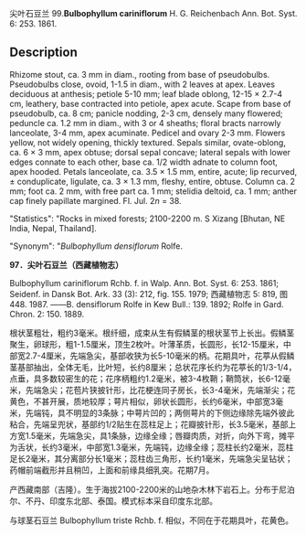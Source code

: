 尖叶石豆兰
99.**Bulbophyllum cariniflorum** H. G. Reichenbach Ann. Bot. Syst. 6: 253. 1861.

## Description
Rhizome stout, ca. 3 mm in diam., rooting from base of pseudobulbs. Pseudobulbs close, ovoid, 1-1.5 in diam., with 2 leaves at apex. Leaves deciduous at anthesis; petiole 5-10 mm; leaf blade oblong, 12-15 × 2.7-4 cm, leathery, base contracted into petiole, apex acute. Scape from base of pseudobulb, ca. 8 cm; panicle nodding, 2-3 cm, densely many flowered; peduncle ca. 1.2 mm in diam., with 3 or 4 sheaths; floral bracts narrowly lanceolate, 3-4 mm, apex acuminate. Pedicel and ovary 2-3 mm. Flowers yellow, not widely opening, thickly textured. Sepals similar, ovate-oblong, ca. 6 × 3 mm, apex obtuse; dorsal sepal concave; lateral sepals with lower edges connate to each other, base ca. 1/2 width adnate to column foot, apex hooded. Petals lanceolate, ca. 3.5 × 1.5 mm, entire, acute; lip recurved, ± conduplicate, ligulate, ca. 3 × 1.3 mm, fleshy, entire, obtuse. Column ca. 2 mm; foot ca. 2 mm, with free part ca. 1 mm; stelidia deltoid, ca. 1 mm; anther cap finely papillate margined. Fl. Jul. 2*n* = 38.

  "Statistics": "Rocks in mixed forests; 2100-2200 m. S Xizang [Bhutan, NE India, Nepal, Thailand].

  "Synonym": "*Bulbophyllum densiflorum* Rolfe.

**97．尖叶石豆兰（西藏植物志）**

Bulbophyllum cariniflorum Rchb. f. in Walp. Ann. Bot. Syst. 6: 253. 1861; Seidenf. in Dansk Bot. Ark. 33 (3): 212, fig. 155. 1979; 西藏植物志 5: 819, 图448. 1987. ——B. densiflorum Rolfe in Kew Bull.: 139. 1892; Rolfe in Gard. Chron. 2: 150. 1889.

根状茎粗壮，粗约3毫米。根纤细，成束从生有假鳞茎的根状茎节上长出。假鳞茎聚生，卵球形，粗1-1.5厘米，顶生2枚叶。叶薄革质，长圆形，长12-15厘米，中部宽2.7-4厘米，先端急尖，基部收狭为长5-10毫米的柄。花期具叶，花葶从假鳞茎基部抽出，全体无毛，比叶短，长约8厘米；总状花序长约为花葶长的1/3-1/4，点垂，具多数较密生的花；花序柄粗约1.2毫米，被3-4枚鞘；鞘筒状，长6-12毫米，先端急尖；花苞片狭披针形，比花梗连同子房长，长3-4毫米，先端渐尖；花黄色，不甚开展，质地较厚；萼片相似，卵状长圆形，长约6毫米，中部宽3毫米，先端钝，具不明显的3条脉；中萼片凹的；两侧萼片的下侧边缘除先端外彼此粘合，先端呈兜状，基部约1/2贴生在蕊柱足上；花瓣披针形，长3.5毫米，基部上方宽1.5毫米，先端急尖，具1条脉，边缘全缘；唇瓣肉质，对折，向外下弯，摊平为舌状，长约3毫米，中部宽1.3毫米，先端钝，边缘全缘；蕊柱长约2毫米，蕊柱足长2毫米，其分离部分长1毫米；蕊柱齿三角形，长约1毫米，先端急尖呈钻状；药帽前端截形并且稍凹，上面和前缘具细乳突。花期7月。

产西藏南部（吉隆）。生于海拔2100-2200米的山地杂木林下岩石上。分布于尼泊尔、不丹、印度东北部、泰国。模式标本采自印度东北部。

与球茎石豆兰 Bulbophyllum triste Rchb. f. 相似，不同在于花期具叶，花黄色。
